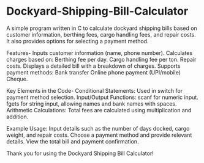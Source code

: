 # Dockyard-Shipping-Bill-Calculator
A simple program written in C to calculate dockyard shipping bills based on customer information, berthing fees, cargo handling fees, and repair costs. It also provides options for selecting a payment method.

Features-
Inputs customer information (name, phone number).
Calculates charges based on:
Berthing fee per day.
Cargo handling fee per ton.
Repair costs.
Displays a detailed bill with a breakdown of charges.
Supports payment methods:
Bank transfer
Online phone payment (UPI/mobile)
Cheque.

Key Elements in the Code-
Conditional Statements:
Used in switch for payment method selection.
Input/Output Functions:
scanf for numeric input.
fgets for string input, allowing names and bank names with spaces.
Arithmetic Calculations:
Total fees are calculated using multiplication and addition.

Example Usage:
Input details such as the number of days docked, cargo weight, and repair costs.
Choose a payment method and provide relevant details.
View the total bill and payment confirmation.

Thank you for using the Dockyard Shipping Bill Calculator!
